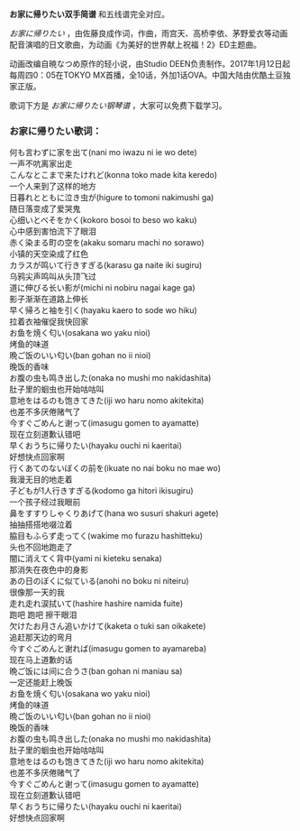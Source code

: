 

**お家に帰りたい双手简谱** 和五线谱完全对应。

_お家に帰りたい_ ，由佐藤良成作词，作曲，雨宫天、高桥李依、茅野爱衣等动画配音演唱的日文歌曲，为动画《为美好的世界献上祝福！2》ED主题曲。

动画改编自暁なつめ原作的轻小说，由Studio DEEN负责制作。2017年1月12日起每周四0：05在TOKYO
MX首播，全10话，外加1话OVA。中国大陆由优酷土豆独家正版。

歌词下方是 _お家に帰りたい钢琴谱_ ，大家可以免费下载学习。

### お家に帰りたい歌词：

何も言わずに家を出て(nani mo iwazu ni ie wo dete)  
一声不吭离家出走  
こんなとこまで来たけれど(konna toko made kita keredo)  
一个人来到了这样的地方  
日暮れとともに泣き虫が(higure to tomoni nakimushi ga)  
随日落变成了爱哭鬼  
心细いとべそをかく(kokoro bosoi to beso wo kaku)  
心中感到害怕流下了眼泪  
赤く染まる町の空を(akaku somaru machi no sorawo)  
小镇的天空染成了红色  
カラスが鸣いて行きすぎる(karasu ga naite iki sugiru)  
乌鸦尖声鸣叫从头顶飞过  
道に伸びる长い影が(michi ni nobiru nagai kage ga)  
影子渐渐在道路上伸长  
早く帰ろと袖を引く(hayaku kaero to sode wo hiku)  
拉着衣袖催促我快回家  
お鱼を焼く匂い(osakana wo yaku nioi)  
烤鱼的味道  
晩ご饭のいい匂い(ban gohan no ii nioi)  
晚饭的香味  
お腹の虫も鸣き出した(onaka no mushi mo nakidashita)  
肚子里的蛔虫也开始咕咕叫  
意地をはるのも饱きてきた(iji wo haru nomo akitekita)  
也差不多厌倦赌气了  
今すぐごめんと谢って(imasugu gomen to ayamatte)  
现在立刻道歉认错吧  
早くおうちに帰りたい(hayaku ouchi ni kaeritai)  
好想快点回家啊  
行くあてのないぼくの前を(ikuate no nai boku no mae wo)  
我漫无目的地走着  
子どもが1人行きすぎる(kodomo ga hitori ikisugiru)  
一个孩子经过我眼前  
鼻をすすりしゃくりあげて(hana wo susuri shakuri agete)  
抽抽搭搭地啜泣着  
脇目もふらず走ってく(wakime mo furazu hashitteku)  
头也不回地跑走了  
闇に消えてく背中(yami ni kieteku senaka)  
那消失在夜色中的身影  
あの日のぼくに似ている(anohi no boku ni niteiru)  
很像那一天的我  
走れ走れ涙拭いて(hashire hashire namida fuite)  
跑吧 跑吧 擦干眼泪  
欠けたお月さん追いかけて(kaketa o tuki san oikakete)  
追赶那天边的弯月  
今すぐごめんと谢れば(imasugu gomen to ayamareba)  
现在马上道歉的话  
晩ご饭には间に合うさ(ban gohan ni maniau sa)  
一定还能赶上晚饭  
お鱼を焼く匂い(osakana wo yaku nioi)  
烤鱼的味道  
晩ご饭のいい匂い(ban gohan no ii nioi)  
晚饭的香味  
お腹の虫も鸣き出した(onaka no mushi mo nakidashita)  
肚子里的蛔虫也开始咕咕叫  
意地をはるのも饱きてきた(iji wo haru nomo akitekita)  
也差不多厌倦赌气了  
今すぐごめんと谢って(imasugu gomen to ayamatte)  
现在立刻道歉认错吧  
早くおうちに帰りたい(hayaku ouchi ni kaeritai)  
好想快点回家啊

